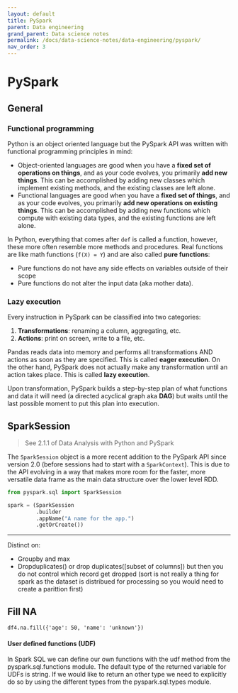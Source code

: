 ```yaml
---
layout: default
title: PySpark
parent: Data engineering
grand_parent: Data science notes
permalink: /docs/data-science-notes/data-engineering/pyspark/
nav_order: 3
---
```


# PySpark

## General

### Functional programming

Python is an object oriented language but the PySpark API was written with functional programming principles in mind:

- Object-oriented languages are good when you have a **fixed set of operations on things**, and as your code evolves, you primarily **add new things**. This can be accomplished by adding new classes which implement existing methods, and the existing classes are left alone.
- Functional languages are good when you have a **fixed set of things**, and as your code evolves, you primarily **add new operations on existing things**. This can be accomplished by adding new functions which compute with existing data types, and the existing functions are left alone.

In Python, everything that comes after `def` is called a function, however, these more often resemble more methods and procedures. Real functions are like math functions (`f(X) = Y`) and are also called **pure functions**:

* Pure functions do not have any side effects on variables outside of their scope
* Pure functions do not alter the input data (aka mother data).

### Lazy execution

Every instruction in PySpark can be classified into two categories: 

1. **Transformations**: renaming a column, aggregating, etc. 
2. **Actions**: print on screen, write to a file, etc.

Pandas reads data into memory and performs all transformations AND actions as soon as they are specified. This is called **eager execution**. On the other hand, PySpark does not actually make any transformation until an action takes place. This is called **lazy execution**.

Upon transformation, PySpark builds a step-by-step plan of what functions and data it will need (a directed acyclical graph aka **DAG**) but waits until the last possible moment to put this plan into execution.

## SparkSession

> See 2.1.1 of Data Analysis with Python and PySpark

The `SparkSession` object is a more recent addition to the PySpark API since version 2.0 (before sessions had to start with a `SparkContext`). This is due to the API evolving in a way that makes more room for the faster, more versatile data frame as the main data structure over the lower level RDD.

```python
from pyspark.sql import SparkSession

spark = (SparkSession
         .builder
         .appName("A name for the app.")
         .getOrCreate())
```



---



Distinct on: 

* Groupby and max
* Dropduplicates() or drop duplicates([subset of columns]) but then you do not control which record get dropped (sort is not really a thing for spark as the dataset is distribued for processing so you would need to create a parittion first)

## Fill NA

```
df4.na.fill({'age': 50, 'name': 'unknown'})
```

#### User defined functions (UDF)

In Spark SQL we can define our own functions with the udf method from the pyspark.sql.functions module. The default type of the returned variable for UDFs is string. If we would like to return an other type we need to explicitly do so by using the different types from the pyspark.sql.types module.
